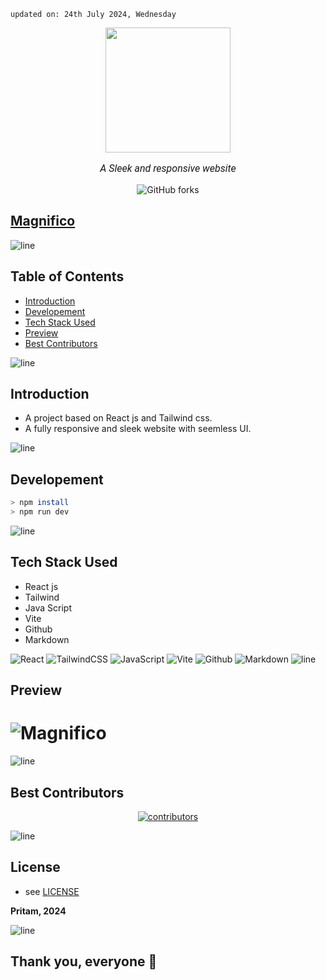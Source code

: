     updated on: 24th July 2024, Wednesday

<div align=center>
    <a href="https://github.com/warmachine028/magnifico">
        <img width="200" src="https://cdn-icons-png.flaticon.com/512/594/594856.png">
    </a>
    <p style="font-family: roboto, calibri; font-size:12pt; font-style:italic"> A Sleek and responsive website </p>
    <a src="https://github.com/warmachine028/magnifico/forks">
        <img alt="GitHub forks" src="https://img.shields.io/github/forks/warmachine028/magnifico">
    </a>
</div>

## [Magnifico](https://magnifico-sp.vercel.app/)

![line]

## Table of Contents

- [Introduction](#introduction)
- [Developement](#developement)
- [Tech Stack Used](#tech-stack-used)
- [Preview](#preview)
- [Best Contributors](#best-contributors)

![line]

## Introduction

- A project based on React js and Tailwind css.
- A fully responsive and sleek website with seemless UI.


![line]

## Developement

```sh
> npm install
> npm run dev
```

![line]

## Tech Stack Used

- React js
- Tailwind 
- Java Script
- Vite
- Github
- Markdown

![React](https://img.shields.io/badge/react-%2320232a.svg?style=for-the-badge&logo=react&logoColor=%2361DAFB) ![TailwindCSS](https://img.shields.io/badge/tailwindcss-%2338B2AC.svg?style=for-the-badge&logo=tailwind-css&logoColor=blue) ![JavaScript](https://img.shields.io/badge/javascript-%23323330.svg?style=for-the-badge&logo=javascript&logoColor=%23F7DF1E) ![Vite](https://img.shields.io/badge/vite-%23000000.svg?style=for-the-badge&logo=vite&logoColor=white) ![Github](https://img.shields.io/badge/github-%23121011.svg?style=for-the-badge&logo=github&logoColor=white) ![Markdown](https://img.shields.io/badge/markdown-%23121011.svg?style=for-the-badge&logo=markdown&logoColor=white)
![line]

## Preview

# ![Magnifico](https://github.com/user-attachments/assets/33a17933-5ded-406c-9d63-a42a7bc6fb4a)


![line]

## Best Contributors

<div align="center">
    <a  href="https://github.com/warmachine028/magnifico/graphs/contributors">
        <img src="https://contrib.rocks/image?repo=warmachine028/magnifico" alt="contributors" />
    </a>
</div>

![line]

## License

-   see [LICENSE]

**Pritam, 2024**

[license]: https://github.com/warmachine028/magnifico/blob/main/LICENSE


![line]

## Thank you, everyone 💚

[markdown badges]: https://github.com/Ileriayo/markdown-badges
[line]: https://user-images.githubusercontent.com/75939390/137615281-3a875960-92cc-407f-97fe-fd2319bdb252.png

<!-- 21/07/24 -->
